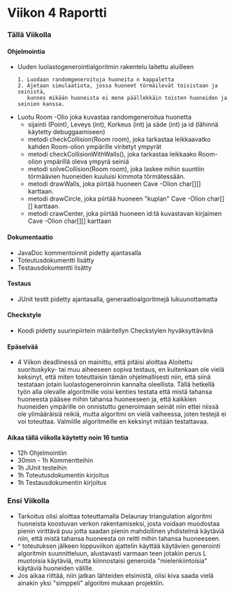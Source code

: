 # Viikon 4 Raportti

### Tällä Viikolla

#### Ohjelmointia
- Uuden luolastogenerointialgoritmin rakentelu laitettu aluilleen
  ```
  1. Luodaan randomgeneroituja huoneita n kappaletta
  2. Ajetaan simulaatiota, jossa huoneet törmäilevät toisistaan ja seinistä, 
     kunnes mikään huoneista ei mene päällekkäin toisten huoneiden ja seinien kanssa.
  ```
- Luotu Room -Olio joka kuvastaa randomgeneroitua huonetta
  - sijainti (Point), Leveys (int), Korkeus (int) ja säde (int) ja id (lähinnä käytetty debuggaamiseen) 
  - metodi checkCollision(Room room), joka tarkastaa leikkaavatko kahden Room-olion ympärille viritetyt ympyrät
  - metodi checkCollisionWithWalls(), joka tarkastaa leikkaako Room-olion ympärillä oleva ympyrä seiniä
  - metodi solveCollision(Room room), joka laskee mihin suuntiin törmäävien huoneiden kuuluisi kimmota törmätessään.
  - metodi drawWalls, joka piirtää huoneen Cave -Olion char[][] karttaan.
  - metodi drawCircle, joka piirtää huoneen "kuplan" Cave -Olion char[][] karttaan.
  - metodi crawCenter, joka piirtää huoneen id:tä kuvastavan kirjaimen Cave -Olion char[][] karttaan
  
#### Dokumentaatio
- JavaDoc kommentoinnit pidetty ajantasalla
- Toteutusdokumentti lisätty
- Testausdokumentti lisätty

#### Testaus
- JUnit testit pidetty ajantasalla, generaatioalgoritmejä lukuunottamatta

#### Checkstyle
- Koodi pidetty suurinpiirtein määritellyn Checkstylen hyväksyttävänä

#### Epäselvää
- 4 Viikon deadlinessä on mainittu, että pitäisi aloittaa Aloitettu suorituskyky- tai muu aiheeseen sopiva testaus, en kuitenkaan ole vielä keksinyt, että miten toteuttaisin tämän ohjelmallisesti niin, että siinä testataan jotain luolastogeneroinnin kannalta oleellista.
Tällä hetkellä työn alla olevalle algoritmille voisi kenties testata että mistä tahansa huoneesta pääsee mihin tahansa huoneeseen ja, että kaikkien huoneiden ympärille on onnistuttu generoimaan seinät niin ettei niissä ole ylimääräisiä reikiä, mutta algoritmi on vielä vaiheessa, joten testejä ei voi toteuttaa. Valmiille algoritmeille en keksinyt mitään testattavaa.

#### Aikaa tällä viikolla käytetty noin 16 tuntia
- 12h Ohjelmointiin
- 30min - 1h Kommentteihin
- 1h JUnit testeihin
- 1h Toteutusdokumentin kirjoitus
- 1h Testausdokumentin kirjoitus

### Ensi Viikolla
- Tarkoitus olisi aloittaa toteuttamalla Delaunay triangulation algoritmi huoneista koostuvan verkon rakentamiseksi, 
josta voidaan muodostaa pienin virittävä puu jotta saadan pienin mahdollinen yhdistelmä käytäviä niin, että mistä tahansa
huoneesta on reitti mihin tahansa huoneeseen.
- ^ toteutuksen jälkeen loppuviikon ajattelin käyttää käytävien generointi algoritmin suunnitteluun, alustavasti varmaan teen
jotakin perus L muotoisia käytäviä, mutta kiinnostaisi generoida "mielenkiintoisia" käytäviä huoneiden välille.
- Jos aikaa riittää, niin jatkan lähteiden etsimistä, olisi kiva saada vielä ainakin yksi "simppeli" algoritmi mukaan projektiin.
